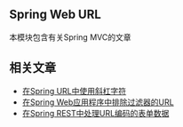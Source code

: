 ## Spring Web URL

本模块包含有关Spring MVC的文章

## 相关文章

+ [在Spring URL中使用斜杠字符](http://tu-yucheng.github.io/springweb/2023/05/19/spring-slash-character-in-url.html)
+ [在Spring Web应用程序中排除过滤器的URL](http://tu-yucheng.github.io/springweb/2023/05/19/spring-exclude-filter.html)
+ [在Spring REST中处理URL编码的表单数据](http://tu-yucheng.github.io/springweb/2023/05/19/spring-url-encoded-form-data.html)